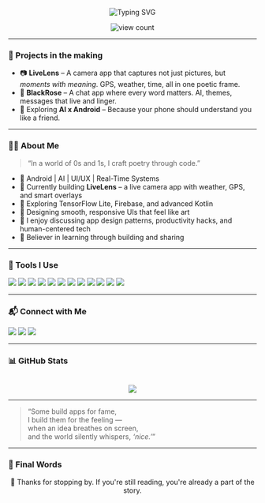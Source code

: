 <p align="center">
  <img src="https://readme-typing-svg.demolab.com?font=Fira+Code&pause=1000&color=D2042D&center=true&width=600&lines=Hey+there%2C+I'm+Nevil+Nandasana+%F0%9F%91%8B;Curious+Mind+%7C+Code+Artist+%7C+Builder;Learning+while+Building...;Bringing+dreams+to+screen+one+pixel+at+a+time!" alt="Typing SVG" />
</p>

<p align="center">
  <img src="https://komarev.com/ghpvc/?username=Mr-NN-2k3&label=Profile%20Views&color=orange&style=flat-square" alt="view count"/>
</p>

---
### 🔭 Projects in the making

- 📷 **LiveLens** – A camera app that captures not just pictures, but *moments with meaning*. GPS, weather, time, all in one poetic frame.  
- 💬 **BlackRose** – A chat app where every word matters. AI, themes, messages that live and linger.  
- 🧠 Exploring **AI x Android** – Because your phone should understand you like a friend.
---

### 👨‍💻 About Me

> “In a world of 0s and 1s, I craft poetry through code.”

- 🚀 Android | AI | UI/UX | Real-Time Systems  
- 🎯 Currently building **LiveLens** – a live camera app with weather, GPS, and smart overlays  
- 🌱 Exploring TensorFlow Lite, Firebase, and advanced Kotlin  
- 🎨 Designing smooth, responsive UIs that feel like art  
- 💬 I enjoy discussing app design patterns, productivity hacks, and human-centered tech  
- 🧠 Believer in learning through building and sharing  

---

### 🔧 Tools I Use

<p>
<img src="https://img.shields.io/badge/Kotlin-7F52FF?style=for-the-badge&logo=kotlin&logoColor=white"/>
<img src="https://img.shields.io/badge/Android-3DDC84?style=for-the-badge&logo=android&logoColor=white"/>
<img src="https://img.shields.io/badge/Firebase-FFCA28?style=for-the-badge&logo=firebase&logoColor=black"/>
<img src="https://img.shields.io/badge/TensorFlow%20Lite-FF6F00?style=for-the-badge&logo=tensorflow&logoColor=white"/>
<img src="https://img.shields.io/badge/Git-F05032?style=for-the-badge&logo=git&logoColor=white"/>
<img src="https://img.shields.io/badge/Python-3776AB?style=for-the-badge&logo=python&logoColor=white"/>
<img src="https://img.shields.io/badge/Java-007396?style=for-the-badge&logo=java&logoColor=white"/>
<img src="https://img.shields.io/badge/HTML5-E34F26?style=for-the-badge&logo=html5&logoColor=white"/>
<img src="https://img.shields.io/badge/CSS3-1572B6?style=for-the-badge&logo=css3&logoColor=white"/>
<img src="https://img.shields.io/badge/JavaScript-F7DF1E?style=for-the-badge&logo=javascript&logoColor=black"/>
<img src="https://img.shields.io/badge/.NET-512BD4?style=for-the-badge&logo=dotnet&logoColor=white"/>
<img src="https://img.shields.io/badge/C%23-239120?style=for-the-badge&logo=csharp&logoColor=white"/>
</p>

---

### 📬 Connect with Me

<p>
  <a href="[https://www.linkedin.com/in/nevil_nandasana](https://www.linkedin.com/in/nevil-n-80b086317?utm_source=share&utm_campaign=share_via&utm_content=profile&utm_medium=android_app)" target="_blank"><img src="https://img.shields.io/badge/LinkedIn-0077B5?style=for-the-badge&logo=linkedin&logoColor=white"/></a>
  <a href="[https://instagram.com/nevil_nandasana](https://www.instagram.com/nevil_nandasana?igsh=amxpODc3ZjEyaHcw)" target="_blank"><img src="https://img.shields.io/badge/Instagram-E4405F?style=for-the-badge&logo=instagram&logoColor=white"/></a>
  <a href="[https://x.com/nevil_nandasana](https://x.com/nevil_nandasana?t=GeXzGHObmXhul5QargucYg&s=09)" target="_blank"><img src="https://img.shields.io/badge/X-000000?style=for-the-badge&logo=x&logoColor=white"/></a>
</p>

---

### 📊 GitHub Stats

<p align="center">
  <br>
  <img src="https://github-readme-stats.vercel.app/api?username=Mr-NN-2k3&show_icons=true&theme=radical&hide_border=true" />
</p>

---
> “Some build apps for fame,  
> I build them for the feeling —  
> when an idea breathes on screen,  
> and the world silently whispers, *‘nice.’*”  
---

### 🌌 Final Words

<p align="center">
  🌸 Thanks for stopping by. If you're still reading, you're already a part of the story.
</p>



